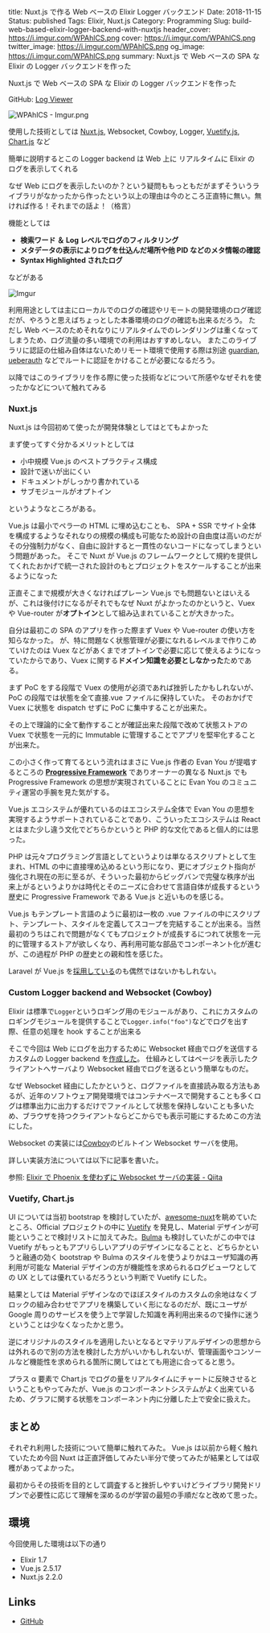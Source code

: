title: Nuxt.js で作る Web ベースの Elixir Logger バックエンド
Date: 2018-11-15
Status: published
Tags: Elixir, Nuxt.js
Category: Programming
Slug: build-web-based-elixir-logger-backend-with-nuxtjs
header_cover: https://i.imgur.com/WPAhlCS.png
cover: https://i.imgur.com/WPAhlCS.png
twitter_image: https://i.imgur.com/WPAhlCS.png
og_image: https://i.imgur.com/WPAhlCS.png
summary: Nuxt.js で Web ベースの SPA な Elixir の Logger バックエンドを作った

Nuxt.js で Web ベースの SPA な Elixir の Logger バックエンドを作った

GitHub: [Log Viewer](https://github.com/shufo/log_viewer)

![WPAhlCS - Imgur.png](https://qiita-image-store.s3.amazonaws.com/0/47983/671695d3-0a82-b11d-76a3-c2061856e9b2.png)

使用した技術としては [Nuxt.js](https://nuxtjs.org/), Websocket, Cowboy, Logger, [Vuetify.js](https://vuetifyjs.com/ja/), [Chart.js](https://www.chartjs.org/) など

簡単に説明するとこの Logger backend は Web 上に リアルタイムに Elixir のログを表示してくれる

なぜ Web にログを表示したいのか？という疑問ももっともだがまずそういうライブラリがなかったから作ったという以上の理由は今のところ正直特に無い。無ければ作る！それまでの話よ！（格言）

機能としては

- **検索ワード ＆ Log レベルでログのフィルタリング**
- **メタデータの表示によりログを仕込んだ場所や他 PID などのメタ情報の確認**
- **Syntax Highlighted されたログ**

などがある

![Imgur](https://i.imgur.com/0qj93i4.gif)

利用用途としては主にローカルでのログの確認やリモートの開発環境のログ確認だが、やろうと思えばちょっとした本番環境のログの確認も出来るだろう。
ただし Web ベースのためそれなりにリアルタイムでのレンダリングは重くなってしまうため、ログ流量の多い環境での利用はおすすめしない。
またこのライブラリに認証の仕組み自体はないためリモート環境で使用する際は別途 [guardian](https://github.com/ueberauth/guardian), [ueberauth](https://github.com/ueberauth/ueberauth) などでルートに認証をかけることが必要になるだろう。

以降ではこのライブラリを作る際に使った技術などについて所感やなぜそれを使ったかなどについて触れてみる

### Nuxt.js

Nuxt.js は今回初めて使ったが開発体験としてはとてもよかった

まず使ってすぐ分かるメリットとしては

- 小中規模 Vue.js のベストプラクティス構成
- 設計で迷いが出にくい
- ドキュメントがしっかり書かれている
- サブモジュールがオプトイン

というようなところがある。

Vue.js は最小でペラ一の HTML に埋め込むことも、 SPA + SSR でサイト全体を構成するようなそれなりの規模の構成も可能なため設計の自由度は高いのだがその分強制力がなく、自由に設計すると一貫性のないコードになってしまうという問題があった。
そこで Nuxt が Vue.js のフレームワークとして規約を提供してくれたおかげで統一された設計のもとプロジェクトをスケールすることが出来るようになった

正直そこまで規模が大きくなければプレーン Vue.js でも問題ないとはいえるが、これは後付けになるがそれでもなぜ Nuxt がよかったのかというと、Vuex や Vue-router が**オプトイン**として組み込まれていることが大きかった。

自分は最初この SPA のアプリを作った際まず Vuex や Vue-router の使い方を知らなかった。
が、特に問題なく状態管理が必要になれるレベルまで作りこめていけたのは Vuex などがあくまでオプトインで必要に応じて使えるようになっていたからであり、Vuex に関する**ドメイン知識を必要としなかった**ためである。

まず PoC をする段階で Vuex の使用が必須であれば挫折したかもしれないが、PoC の段階では状態を全て直接.vue ファイルに保持していた。
そのおかげで Vuex に状態を dispatch せずに PoC に集中することが出来た。

その上で理論的に全て動作することが確証出来た段階で改めて状態ストアの Vuex で状態を一元的に Immutable に管理することでアプリを堅牢化することが出来た。

この小さく作って育てるという流れはまさに Vue.js 作者の Evan You が提唱するところの [**Progressive Framework**](https://qiita.com/mikakane/items/3bd6af69259f5af6fecb) でありオーナーの異なる Nuxt.js でも Progressive Framework の思想が実現されていることに Evan You のコミュニティ運営の手腕を見た気がする。

Vue.js エコシステムが優れているのはエコシステム全体で Evan You の思想を実現するようサポートされていることであり、こういったエコシステムは React とはまた少し違う文化でどちらかというと PHP 的な文化であると個人的には思った。

PHP は元々プログラミング言語としてというよりは単なるスクリプトとして生まれ、HTML の中に直接埋め込めるという形になり、更にオブジェクト指向が強化され現在の形に至るが、そういった最初からビッグバンで完璧な秩序が出来上がるというよりかは時代とそのニーズに合わせて言語自体が成長するという歴史に Progressive Framework である Vue.js と近いものを感じる。

Vue.js もテンプレート言語のように最初は一枚の .vue ファイルの中にスクリプト、テンプレート、スタイルを定義してスコープを完結することが出来る。当然最初のうちはこれで問題がなくてもプロジェクトが成長するにつれて状態を一元的に管理するストアが欲しくなり、再利用可能な部品でコンポーネント化が進むが、この過程が PHP の歴史との親和性を感じた。

Laravel が Vue.js を[採用している](https://github.com/laravel/laravel/blob/de1f472d767236713870e424a87bcf2ab4ca80cf/package.json#L20)のも偶然ではないかもしれない。

### Custom Logger backend and Websocket (Cowboy)

Elixir は標準で`Logger`というロギング用のモジュールがあり、これにカスタムのロギングモジュールを提供することで`Logger.info("foo")`などでログを出す際、任意の処理を hook することが出来る

そこで今回は Web にログを出力するために Websocket 経由でログを送信するカスタムの Logger backend を[作成した](https://github.com/shufo/log_viewer/blob/master/lib/log_viewer/logger.ex)。
仕組みとしてはページを表示したクライアントへサーバより Websocket 経由でログを送るという簡単なものだ。

なぜ Websocket 経由にしたかというと、ログファイルを直接読み取る方法もあるが、近年のソフトウェア開発環境ではコンテナベースで開発することも多くログは標準出力に出力するだけでファイルとして状態を保持しないことも多いため、ブラウザを持つクライアントならどこからでも表示可能にするためこの方法にした。

Websocket の実装には[Cowboy](https://github.com/ninenines/cowboy)のビルトイン Websocket サーバを使用。

詳しい実装方法については以下に記事を書いた。

参照: [Elixir で Phoenix を使わずに Websocket サーバの実装 \- Qiita](https://qiita.com/shufo/items/6ad1c2d51bca5a2e5f49)

### Vuetify, Chart.js

UI については当初 bootstrap を検討していたが、[awesome-nuxt](https://github.com/nuxt-community/awesome-nuxt)を眺めていたところ、Official プロジェクトの中に [Vuetify](https://vuetifyjs.com/ja/) を発見し、Material デザインが可能ということで検討リストに加えてみた。[Bulma](https://github.com/jgthms/bulma) も検討していたがこの中では Vuetify がもっともアプリらしいアプリのデザインになることと、どちらかというと融通の効く bootstrap や Bulma のスタイルを使うよりかはユーザ知識の再利用が可能な Material デザインの方が機能性を求められるログビューワとしての UX としては優れているだろうという判断で Vuetify にした。

結果としては Material デザインなのでほぼスタイルのカスタムの余地はなくブロックの組み合わせでアプリを構築していく形になるのだが、既にユーザが Google 周りのサービスを使う上で学習した知識を再利用出来るので操作に迷うということは少なくなったかと思う。

逆にオリジナルのスタイルを適用したいとなるとマテリアルデザインの思想からは外れるので別の方法を検討した方がいいかもしれないが、管理画面やコンソールなど機能性を求められる箇所に関してはとても用途に合ってると思う。

プラス α 要素で Chart.js でログの量をリアルタイムにチャートに反映させるということもやってみたが、Vue.js のコンポーネントシステムがよく出来ているため、グラフに関する状態をコンポーネント内に分離した上で安全に扱えた。

## まとめ

それぞれ利用した技術について簡単に触れてみた。
Vue.js は以前から軽く触れていたため今回 Nuxt は正直評価してみたい半分で使ってみたが結果としては収穫があってよかった。

最初からその技術を目的として調査すると挫折しやすいけどライブラリ開発ドリブンで必要性に応じて理解を深めるのが学習の最短の手順だなと改めて思った。

## 環境

今回使用した環境は以下の通り

- Elixir 1.7
- Vue.js 2.5.17
- Nuxt.js 2.2.0

## Links

- [GitHub](https://github.com/shufo/log_viewer)
